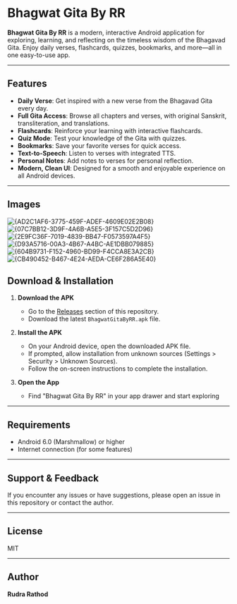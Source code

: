 # Bhagwat Gita By RR

**Bhagwat Gita By RR** is a modern, interactive Android application for exploring, learning, and reflecting on the timeless wisdom of the Bhagavad Gita. Enjoy daily verses, flashcards, quizzes, bookmarks, and more—all in one easy-to-use app.

---

## Features

- **Daily Verse**: Get inspired with a new verse from the Bhagavad Gita every day.
- **Full Gita Access**: Browse all chapters and verses, with original Sanskrit, transliteration, and translations.
- **Flashcards**: Reinforce your learning with interactive flashcards.
- **Quiz Mode**: Test your knowledge of the Gita with quizzes.
- **Bookmarks**: Save your favorite verses for quick access.
- **Text-to-Speech**: Listen to verses with integrated TTS.
- **Personal Notes**: Add notes to verses for personal reflection.
- **Modern, Clean UI**: Designed for a smooth and enjoyable experience on all Android devices.

---
## Images
![{AD2C1AF6-3775-459F-ADEF-4609E02E2B08}](https://github.com/user-attachments/assets/59b49039-06a4-44e4-96a3-40c35ce09483)
![{07C7BB12-3D9F-4A6B-A5E5-3F157C5D2D96}](https://github.com/user-attachments/assets/6e16a96c-b4e3-4f85-9214-0013f51570ac)
![{2E9FC36F-7019-4839-BB47-F0573597A4F5}](https://github.com/user-attachments/assets/df273c5d-c30a-43d8-992c-e6456fe2f1d1)
![{D93A5716-00A3-4B67-A4BC-AE1DBB079885}](https://github.com/user-attachments/assets/783f1c20-6345-47a4-951d-804396739eac)
![{604B9731-F152-4960-BD99-F4CCA8E3A2CB}](https://github.com/user-attachments/assets/6518613b-2e3d-4b5e-b850-adf73d7cb45c)
![{CB490452-B467-4E24-AEDA-CE6F286A5E40}](https://github.com/user-attachments/assets/9b573050-6ec9-4fd2-9fcc-5315716cfbad)

## Download & Installation

1. **Download the APK**
   - Go to the [Releases](https://github.com/Rudrar77/Bhagwat-Gita-App) section of this repository.
   - Download the latest `BhagwatGitaByRR.apk` file.

2. **Install the APK**
   - On your Android device, open the downloaded APK file.
   - If prompted, allow installation from unknown sources (Settings > Security > Unknown Sources).
   - Follow the on-screen instructions to complete the installation.

3. **Open the App**
   - Find "Bhagwat Gita By RR" in your app drawer and start exploring

---

## Requirements

- Android 6.0 (Marshmallow) or higher
- Internet connection (for some features)

---

## Support & Feedback

If you encounter any issues or have suggestions, please open an issue in this repository or contact the author.

---

## License

MIT

---

## Author

**Rudra Rathod**
